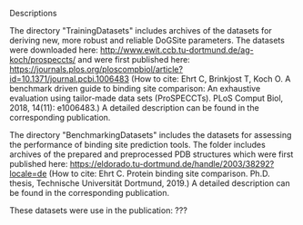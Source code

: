 Descriptions

The directory "TrainingDatasets" includes archives of the datasets for deriving new, more robust and reliable DoGSite parameters. The datasets 
were downloaded here: http://www.ewit.ccb.tu-dortmund.de/ag-koch/prospeccts/ and were first published here: 
https://journals.plos.org/ploscompbiol/article?id=10.1371/journal.pcbi.1006483 (How to cite: Ehrt C, Brinkjost T, Koch O. A benchmark driven guide 
to binding site comparison: An exhaustive evaluation using tailor-made data sets (ProSPECCTs). PLoS Comput Biol, 2018, 14(11): e1006483.)
A detailed description can be found in the corresponding publication.

The directory "BenchmarkingDatasets" includes the datasets for assessing the performance of binding site prediction tools. The folder includes
archives of the prepared and preprocessed PDB structures which were first published here: https://eldorado.tu-dortmund.de/handle/2003/38292?locale=de
(How to cite: Ehrt C. Protein binding site comparison. Ph.D. thesis, Technische Universität Dortmund, 2019.)
A detailed description can be found in the corresponding publication.

These datasets were use in the publication: ???
